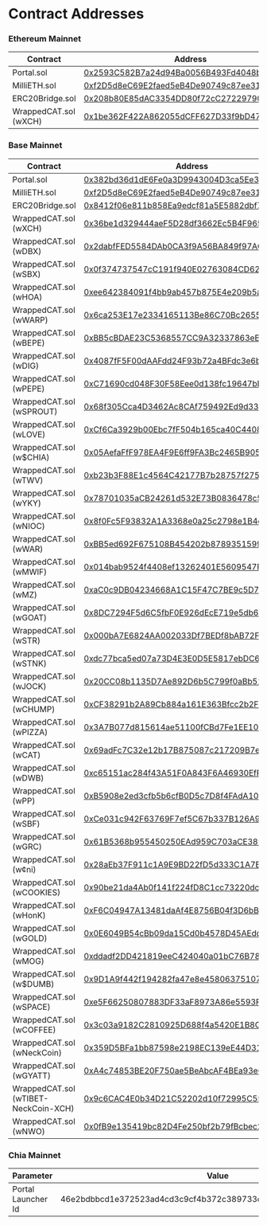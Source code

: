 # Contract Addresses

### Ethereum Mainnet

<table><thead><tr><th width="245">Contract</th><th width="554">Address</th><th data-hidden></th></tr></thead><tbody><tr><td>Portal.sol</td><td><a href="https://etherscan.io/address/0x2593C582B7a24d94Ba0056B493Fd4048bd99fc3F#code">0x2593C582B7a24d94Ba0056B493Fd4048bd99fc3F</a></td><td></td></tr><tr><td>MilliETH.sol</td><td><a href="https://etherscan.io/address/0xf2D5d8eC69E2faed5eB4De90749c87ee314a4B12#code">0xf2D5d8eC69E2faed5eB4De90749c87ee314a4B12</a></td><td></td></tr><tr><td>ERC20Bridge.sol</td><td><a href="https://etherscan.io/address/0x208b80E85dAC3354DD80f72cC272297909EE81b7">0x208b80E85dAC3354DD80f72cC272297909EE81b7</a></td><td></td></tr><tr><td>WrappedCAT.sol (wXCH)</td><td><a href="https://etherscan.io/address/0x1be362F422A862055dCFF627D33f9bD478e6C7d7">0x1be362F422A862055dCFF627D33f9bD478e6C7d7</a></td><td></td></tr></tbody></table>



### Base Mainnet

<table><thead><tr><th width="248">Contract</th><th>Address</th><th data-hidden></th></tr></thead><tbody><tr><td>Portal.sol</td><td><a href="https://basescan.org/address/0x382bd36d1dE6Fe0a3D9943004D3ca5Ee389627EE">0x382bd36d1dE6Fe0a3D9943004D3ca5Ee389627EE</a></td><td></td></tr><tr><td>MilliETH.sol</td><td><a href="https://basescan.org/address/0xf2D5d8eC69E2faed5eB4De90749c87ee314a4B12">0xf2D5d8eC69E2faed5eB4De90749c87ee314a4B12</a></td><td></td></tr><tr><td>ERC20Bridge.sol</td><td><a href="https://basescan.org/address/0x8412f06e811b858Ea9edcf81a5E5882dbf70aC96">0x8412f06e811b858Ea9edcf81a5E5882dbf70aC96</a></td><td></td></tr><tr><td>WrappedCAT.sol (wXCH)</td><td><a href="https://basescan.org/address/0x36be1d329444aeF5D28df3662Ec5B4F965Cd93E9">0x36be1d329444aeF5D28df3662Ec5B4F965Cd93E9</a></td><td></td></tr><tr><td>WrappedCAT.sol (wDBX)</td><td><a href="https://basescan.org/address/0x2dabfFED5584DAb0CA3f9A56BA849f97A08cAd9A">0x2dabfFED5584DAb0CA3f9A56BA849f97A08cAd9A</a></td><td></td></tr>
<tr><td>WrappedCAT.sol (wSBX)</td><td><a href="https://basescan.org/address/0x0f374737547cC191f940E02763084CD62BCDe4a6">0x0f374737547cC191f940E02763084CD62BCDe4a6</a></td><td></td></tr><tr><td>WrappedCAT.sol (wHOA)</td><td><a href="https://basescan.org/address/0xee642384091f4bb9ab457b875E4e209b5a0BD147">0xee642384091f4bb9ab457b875E4e209b5a0BD147</a></td><td></td></tr><tr><td>WrappedCAT.sol (wWARP)</td><td><a href="https://basescan.org/address/0x6ca253E17e2334165113Be86C70Bc2655798BDcB">0x6ca253E17e2334165113Be86C70Bc2655798BDcB</a></td><td></td></tr><tr><td>WrappedCAT.sol (wBEPE)</td><td><a href="https://basescan.org/address/0xBB5cBDAE23C5368557CC9A32337863eECf03cF9f">0xBB5cBDAE23C5368557CC9A32337863eECf03cF9f</a></td><td></td></tr>
<tr><td>WrappedCAT.sol (wDIG)</td><td><a href="https://basescan.org/address/0x4087fF5F00dAAFdd24F93b72a4BFdc3e6b5C1fa8">0x4087fF5F00dAAFdd24F93b72a4BFdc3e6b5C1fa8</a></td><td></td></tr>
<tr><td>WrappedCAT.sol (wPEPE)</td><td><a href="https://basescan.org/address/0xC71690cd048F30F58Eee0d138fc19647bDaD79C7">0xC71690cd048F30F58Eee0d138fc19647bDaD79C7</a></td><td></td></tr>
<tr><td>WrappedCAT.sol (wSPROUT)</td><td><a href="https://basescan.org/address/0x68f305Cca4D3462Ac8CAf759492Ed9d33E4DFF40">0x68f305Cca4D3462Ac8CAf759492Ed9d33E4DFF40</a></td><td></td></tr>
<tr><td>WrappedCAT.sol (wLOVE)</td><td><a href="https://basescan.org/address/0xCf6Ca3929b00Ebc7fF504b165ca40C44087CAE47">0xCf6Ca3929b00Ebc7fF504b165ca40C44087CAE47</a></td><td></td></tr>
<tr><td>WrappedCAT.sol (w$CHIA)</td><td><a href="https://basescan.org/address/0x05AefaFfF978EA4F9E6ff9FA3Bc2465B90598549">0x05AefaFfF978EA4F9E6ff9FA3Bc2465B90598549</a></td><td></td></tr>
<tr><td>WrappedCAT.sol (wTWV)</td><td><a href="https://basescan.org/address/0xb23b3F88E1c4564C42177B7b28757f275D2aCBB9">0xb23b3F88E1c4564C42177B7b28757f275D2aCBB9</a></td><td></td></tr>
<tr><td>WrappedCAT.sol (wYKY)</td><td><a href="https://basescan.org/address/0x78701035aCB24261d532E73B0836478c5c01E0f1">0x78701035aCB24261d532E73B0836478c5c01E0f1</a></td><td></td></tr>
<tr><td>WrappedCAT.sol (wNIOC)</td><td><a href="https://basescan.org/address/0x8f0Fc5F93832A1A3368e0a25c2798e1B4c4c7437">0x8f0Fc5F93832A1A3368e0a25c2798e1B4c4c7437</a></td><td></td></tr>
<tr><td>WrappedCAT.sol (wWAR)</td><td><a href="https://basescan.org/address/0xBB5ed692F675108B454202b8789351599f6E829C">0xBB5ed692F675108B454202b8789351599f6E829C</a></td><td></td></tr>
<tr><td>WrappedCAT.sol (wMWIF)</td><td><a href="https://basescan.org/address/0x014bab9524f4408ef13262401E5609547F7E8718">0x014bab9524f4408ef13262401E5609547F7E8718</a></td><td></td></tr>
<tr><td>WrappedCAT.sol (wMZ)</td><td><a href="https://basescan.org/address/0xaC0c9DB04234668A1C15F47C7BE9c5D7040b0506">0xaC0c9DB04234668A1C15F47C7BE9c5D7040b0506</a></td><td></td></tr>
<tr><td>WrappedCAT.sol (wGOAT)</td><td><a href="https://basescan.org/address/0x8DC7294F5d6C5fbF0E926dEcE719e5db648bF45c">0x8DC7294F5d6C5fbF0E926dEcE719e5db648bF45c</a></td><td></td></tr>
<tr><td>WrappedCAT.sol (wSTR)</td><td><a href="https://basescan.org/address/0x000bA7E6824AA002033Df7BEDf8bAB72Fc6465e9">0x000bA7E6824AA002033Df7BEDf8bAB72Fc6465e9</a></td><td></td></tr>
<tr><td>WrappedCAT.sol (wSTNK)</td><td><a href="https://basescan.org/address/0xdc77bca5ed07a73D4E3E0D5E5817ebDC69EEc9bf">0xdc77bca5ed07a73D4E3E0D5E5817ebDC69EEc9bf</a></td><td></td></tr>
<tr><td>WrappedCAT.sol (wJOCK)</td><td><a href="https://basescan.org/address/0x20CC08b1135D7Ae892D6b5C799f0aBb51D822899">0x20CC08b1135D7Ae892D6b5C799f0aBb51D822899</a></td><td></td></tr>
<tr><td>WrappedCAT.sol (wCHUMP)</td><td><a href="https://basescan.org/address/0xCF38291b2A89Cb884a161E363Bfcc2b2F70E1844">0xCF38291b2A89Cb884a161E363Bfcc2b2F70E1844</a></td><td></td></tr>
<tr><td>WrappedCAT.sol (wPIZZA)</td><td><a href="https://basescan.org/address/0x3A7B077d815614ae51100fCBd7Fe1EE104Ae4b66">0x3A7B077d815614ae51100fCBd7Fe1EE104Ae4b66</a></td><td></td></tr>
<tr><td>WrappedCAT.sol (wCAT)</td><td><a href="https://basescan.org/address/0x69adFc7C32e12b17B875087c217209B7e13bFff9">0x69adFc7C32e12b17B875087c217209B7e13bFff9</a></td><td></td></tr>
<tr><td>WrappedCAT.sol (wDWB)</td><td><a href="https://basescan.org/address/0xc65151ac284f43A51F0A843F6A46930EfF0076c5">0xc65151ac284f43A51F0A843F6A46930EfF0076c5</a></td><td></td></tr>
<tr><td>WrappedCAT.sol (wPP)</td><td><a href="https://basescan.org/address/0xB5908e2ed3cfb5b6cfB0D5c7D8f4FAdA105861B2">0xB5908e2ed3cfb5b6cfB0D5c7D8f4FAdA105861B2</a></td><td></td></tr>
<tr><td>WrappedCAT.sol (wSBF)</td><td><a href="https://basescan.org/address/0xCe031c942F63769F7ef5C67b337B126A983EA952">0xCe031c942F63769F7ef5C67b337B126A983EA952</a></td><td></td></tr>
<tr><td>WrappedCAT.sol (wGRC)</td><td><a href="https://basescan.org/address/0x61B5368b955450250EAd959C703aCE38943f88e5">0x61B5368b955450250EAd959C703aCE38943f88e5</a></td><td></td></tr>
<tr><td>WrappedCAT.sol (w¢ni)</td><td><a href="https://basescan.org/address/0x28aEb37F911c1A9E9BD22fD5d333C1A7E0335183">0x28aEb37F911c1A9E9BD22fD5d333C1A7E0335183</a></td><td></td></tr>
<tr><td>WrappedCAT.sol (wCOOKIES)</td><td><a href="https://basescan.org/address/0x90be21da4Ab0f141f224fD8C1cc73220dcFF9189">0x90be21da4Ab0f141f224fD8C1cc73220dcFF9189</a></td><td></td></tr>
<tr><td>WrappedCAT.sol (wHonK)</td><td><a href="https://basescan.org/address/0xF6C04947A13481daAf4E8756B04f3D6bB7C30efF">0xF6C04947A13481daAf4E8756B04f3D6bB7C30efF</a></td><td></td></tr>
<tr><td>WrappedCAT.sol (wGOLD)</td><td><a href="https://basescan.org/address/0x0E6049B54cBb09da15Cd0b4578D45AEdd3150b8b">0x0E6049B54cBb09da15Cd0b4578D45AEdd3150b8b</a></td><td></td></tr>
<tr><td>WrappedCAT.sol (wMOG)</td><td><a href="https://basescan.org/address/0xddadf2DD421819eeC424040a01bC76B7809879B6">0xddadf2DD421819eeC424040a01bC76B7809879B6</a></td><td></td></tr>
<tr><td>WrappedCAT.sol (w$DUMB)</td><td><a href="https://basescan.org/address/0x9D1A9f442f194282fa47e8e45806375107b0a58e">0x9D1A9f442f194282fa47e8e45806375107b0a58e</a></td><td></td></tr>
<tr><td>WrappedCAT.sol (wSPACE)</td><td><a href="https://basescan.org/address/0xe5F66250807883DF33aF8973A86e5593F98F9E9E">0xe5F66250807883DF33aF8973A86e5593F98F9E9E</a></td><td></td></tr>
<tr><td>WrappedCAT.sol (wCOFFEE)</td><td><a href="https://basescan.org/address/0x3c03a9182C2810925D688f4a5420E1B8Ca7fFB58">0x3c03a9182C2810925D688f4a5420E1B8Ca7fFB58</a></td><td></td></tr>
<tr><td>WrappedCAT.sol (wNeckCoin)</td><td><a href="https://basescan.org/address/0x359D5BFa1bb87598e2198EC139eE44D31Bd06FaC">0x359D5BFa1bb87598e2198EC139eE44D31Bd06FaC</a></td><td></td></tr>
<tr><td>WrappedCAT.sol (wGYATT)</td><td><a href="https://basescan.org/address/0xA4c74853BE20F750ae5BeAbcAF4BEa93e6eF9bF7">0xA4c74853BE20F750ae5BeAbcAF4BEa93e6eF9bF7</a></td><td></td></tr>
<tr><td>WrappedCAT.sol (wTIBET-NeckCoin-XCH)</td><td><a href="https://basescan.org/address/0x9c6CAC4E0b34D21C52202d10f72995C5574cDe64">0x9c6CAC4E0b34D21C52202d10f72995C5574cDe64</a></td><td></td></tr>
<tr><td>WrappedCAT.sol (wNWO)</td><td><a href="https://basescan.org/address/0x0fB9e135419bc82D4Fe250bf2b79fBcbec212639">0x0fB9e135419bc82D4Fe250bf2b79fBcbec212639</a></td><td></td></tr>


</tbody></table>



### Chia Mainnet

<table><thead><tr><th width="233">Parameter</th><th>Value</th></tr></thead><tbody><tr><td>Portal Launcher Id</td><td>46e2bdbbcd1e372523ad4cd3c9cf4b372c389733c71bb23450f715ba5aa56d50</td></tr></tbody></table>
